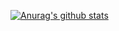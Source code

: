[![Anurag's github stats](https://github-readme-stats.vercel.app/api/top-langs?username=xuyang9978&show_icons=true&theme=tokyonight)](https://github.com/anuraghazra/github-readme-stats)
